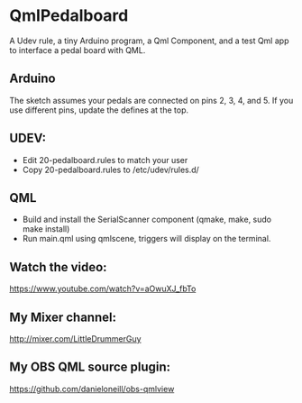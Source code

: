 # QmlPedalboard
A Udev rule, a tiny Arduino program, a Qml Component, and a test Qml app to interface a pedal board with QML.

## Arduino
The sketch assumes your pedals are connected on pins 2, 3, 4, and 5. If you use different pins, update the defines at the top.

## UDEV:
* Edit 20-pedalboard.rules to match your user
* Copy 20-pedalboard.rules to /etc/udev/rules.d/

## QML
* Build and install the SerialScanner component (qmake, make, sudo make install)
* Run main.qml using qmlscene, triggers will display on the terminal.

## Watch the video:
https://www.youtube.com/watch?v=aOwuXJ_fbTo

## My Mixer channel:
http://mixer.com/LittleDrummerGuy

## My OBS QML source plugin:
https://github.com/danieloneill/obs-qmlview


